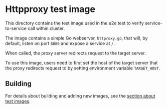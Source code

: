 # Httpproxy test image

This directory contains the test image used in the e2e test to verify
service-to-service call within cluster.

The image contains a simple Go webserver, `httproxy.go`, that will, by default,
listen on port `8080` and expose a service at `/`.

When called, the proxy server redirects request to the target server.

To use this image, users need to first set the host of the target server that
the proxy redirects request to by setting environment variable `TARGET_HOST`.

## Building

For details about building and adding new images, see the
[section about test images](/test/README.md#test-images).
